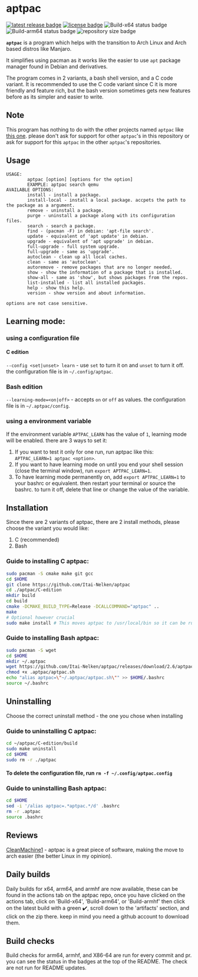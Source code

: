 # aptpac

[![latest release badge](https://img.shields.io/github/v/release/Itai-Nelken/aptpac?include_prereleases&style=flat-square)](https://github.com/Itai-Nelken/aptpac/releases/latest) [![license badge](https://img.shields.io/github/license/Itai-Nelken/aptpac?style=flat-square)](https://github.com/Itai-Nelken/aptpac/blob/main/LICENSE) ![Build-x64 status badge](https://img.shields.io/github/workflow/status/Itai-Nelken/aptpac/Build-x64?label=Build%20x64&style=flat-square) ![Build-arm64 status badge](https://img.shields.io/github/workflow/status/Itai-Nelken/aptpac/Build-arm64?label=Build%20arm64&style=flat-square) ![repository size badge](https://img.shields.io/github/repo-size/Itai-Nelken/aptpac?style=flat-square)
<!--![Build-armhf status badge](https://img.shields.io/github/workflow/status/Itai-Nelken/aptpac/Build-armhf?label=Build%20armhf&style=flat-square)-->


**`aptpac`** is a program which helps with the transition to Arch Linux and Arch based distros like Manjaro.

It simplifies using pacman as it works like the easier to use `apt` package manager found in Debian and derivatives.

The program comes in 2 variants, a bash shell version, and a C code variant.
It is recommended to use the C code variant since C it is more friendly and feature rich, but the bash version sometimes gets new features before as its simpler and easier to write.

## Note
This program has nothing to do with the other projects named `aptpac` like [this one](https://github.com/FascodeNet/aptpac). please don't ask for support for other `aptpac`'s in this repository or ask for support for this `aptpac` in the other `aptpac`'s repositories.

## Usage

```
USAGE:
        aptpac [option] [options for the option]
        EXAMPLE: aptpac search qemu
AVAILABLE OPTIONS:
        install - install a package.
        install-local - install a local package. accpets the path to the package as a argument.
        remove - uninstall a package.
        purge - uninstall a package along with its configuration files.
        search - search a package.
        find - (pacman -F) in debian: 'apt-file search'.
        update - equivalent of 'apt update' in debian.
        upgrade - equivalent of 'apt upgrade' in debian.
        full-upgrade - full system upgrade.
        full-upgrade - same as 'upgrade'.
        autoclean - clean up all local caches.
        clean - same as 'autoclean'.
        autoremove - remove packages that are no longer needed.
        show - show the information of a package that is installed.
        show-all - same as 'show', but shows packages from the repos.
        list-installed - list all installed packages.
        help - show this help.
        version - show version and about information.

options are not case sensitive.
```
## Learning mode:
### using a configuration file
#### C edition
`--config <set|unset> learn` - use `set` to turn it on and `unset` to turn it off. the configuration file is in `~/.config/aptpac`.
### Bash edition
`--learning-mode=<on|off>` - accepts `on` or `off` as values. the configuration file is in `~/.aptpac/config`.
###  using a environment variable
If the environment variable `APTPAC_LEARN` has the value of `1`, learning mode will be enabled. there are 3 ways to set it:
1) If you want to test it only for one run, run aptpac like this: `APTPAC_LEARN=1 aptpac <option>`.
2) If you want to have learning mode on until you end your shell session (close the terminal window), run `export APTPAC_LEARN=1`.
3) To have learning mode permanently on, add `export APTPAC_LEARN=1` to your bashrc or equivalent. then restart your terminal or source the bashrc.
to turn it off, delete that line or change the value of the variable.

## Installation

Since there are 2 variants of aptpac, there are 2 install methods, please choose the variant you would like:

1) C (recommended)<br>
2) Bash

### Guide to installing C aptpac:

``` bash
sudo pacman -S cmake make git gcc
cd $HOME
git clone https://github.com/Itai-Nelken/aptpac
cd ./aptpac/C-edition
mkdir build
cd build 
cmake -DCMAKE_BUILD_TYPE=Release -DCALLCOMMAND="aptpac" ..
make
# Optional however crucial
sudo make install # This moves aptpac to /usr/local/bin so it can be run easily
```

### Guide to installing Bash aptpac:

``` bash
sudo pacman -S wget
cd $HOME
mkdir ~/.aptpac
wget https://github.com/Itai-Nelken/aptpac/releases/download/2.6/aptpac.sh -O ~/.aptpac/aptpac.sh
chmod +x .aptpac/aptpac.sh
echo "alias aptpac=\"~/.aptpac/aptpac.sh\"" >> $HOME/.bashrc
source ~/.bashrc
```

## Uninstalling

Choose the correct uninstall method - the one you chose when installing

### Guide to uninstalling C aptpac:

``` bash
cd ~/aptpac/C-edition/build
sudo make uninstall
cd $HOME
sudo rm -r ./aptpac
```
#### To delete the configuration file, run `rm -f ~/.config/aptpac.config`

### Guide to uninstalling Bash aptpac:

``` bash
cd $HOME
sed -i '/alias aptpac=.*aptpac.*/d' .bashrc
rm -r .aptpac
source .bashrc
```

## Reviews

<a href="https://github.com/CleanMachine1" target="_blank">CleanMachine1</a> - aptpac is a great piece of software, making the move to arch easier (the better Linux in my opinion).

## Daily builds

Daily builds for x64, arm64, and armhf are now available, these can be found in the actions tab on the aptpac repo, once you have clicked on the actions tab, click on 'Build-x64', 'Build-arm64', or 'Build-armhf' then
click on the latest build with a green ✔️, scroll down to the 'artifacts' section, and click on the zip there.
keep in mind you need a github account to download them.

## Build checks

Build checks for arm64, armhf, and X86-64 are run for every commit and pr. you can see the status in the badges at the top of the README.
The check are not run for README updates.

